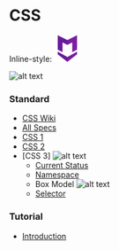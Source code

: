 CSS
======

Inline-style: 
![alt text](https://github.com/adam-p/markdown-here/raw/master/src/common/images/icon48.png "Logo Title Text 1")


![alt text](https://en.wikipedia.org/wiki/File:CSS3_taxonomy_and_status-v2.png "current status")

### Standard
- [CSS Wiki](https://en.wikipedia.org/wiki/Cascading_Style_Sheets)
- [All Specs](https://www.w3.org/Style/CSS/specs.en.html)
- [CSS 1](https://www.w3.org/TR/1999/REC-CSS1-19990111)
- [CSS 2](https://www.w3.org/TR/REC-CSS2/)
- [CSS 3] 
![alt text](https://en.wikipedia.org/wiki/File:CSS3_taxonomy_and_status-v2.png "current status")
  - [Current Status](https://www.w3.org/standards/techs/css#w3c_all)
  - [Namespace](https://www.w3.org/TR/css3-namespace/)
  - Box Model
![alt text](https://www.google.com/imgres?imgurl=http%3A%2F%2Fwww.codeproject.com%2FKB%2FHTML%2F567385%2Fboxmodel-image.png&imgrefurl=http%3A%2F%2Fwww.codeproject.com%2FArticles%2F567385%2FCSSplusBoxplusModelplusandplusPositioning&docid=_GdkGCihm_0qIM&tbnid=IDcMaN98DeD_wM%3A&vet=1&w=377&h=340&bih=500&biw=1105&ved=0ahUKEwj0q_Lj4rjQAhXk1IMKHbmlA8gQMwgqKAEwAQ&iact=mrc&uact=8 "box model")
  - [Selector](https://www.w3.org/TR/css3-selectors/)
  
### Tutorial  
  - [Introduction](http://www.w3schools.com/css/css3_intro.asp)
  
